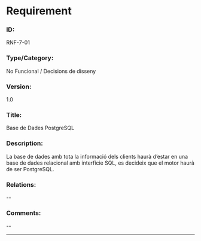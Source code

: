 # Requirement

### ID:
RNF-7-01

### Type/Category:
No Funcional / Decisions de disseny

### Version:
1.0

### Title:
Base de Dades PostgreSQL

### Description:
La base de dades amb tota la informació dels clients haurà d’estar en una base de dades relacional amb interfície SQL, es decideix que el motor haurà de ser PostgreSQL.

### Relations:
--

### Comments:
--

---